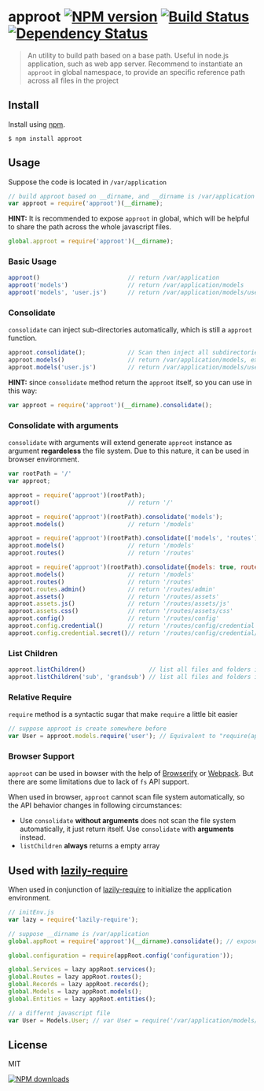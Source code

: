 approot [![NPM version][npm-image]][npm-url] [![Build Status][ci-image]][ci-url] [![Dependency Status][depstat-image]][depstat-url]
================

> An utility to build path based on a base path. Useful in node.js application, such as web app server.
> Recommend to instantiate an `approot` in global namespace, to provide an specific reference path across all files in the project

## Install

Install using [npm][npm-url].

    $ npm install approot

## Usage

Suppose the code is located in `/var/application`
```javascript
// build approot based on __dirname, and __dirname is /var/application
var approot = require('approot')(__dirname);

```

**HINT:** It is recommended to expose `approot` in global, which will be helpful to share the path across the whole javascript files.
```javascript
global.approot = require('approot')(__dirname);
```

### Basic Usage

```javascript
approot()                         // return /var/application
approot('models')                 // return /var/application/models
approot('models', 'user.js')      // return /var/application/models/user.js

```
### Consolidate

`consolidate` can inject sub-directories automatically, which is still a `approot` function.

```javascript
approot.consolidate();            // Scan then inject all subdirectories automatically
approot.models()                  // return /var/application/models, exists after consolidate is called
approot.models('user.js')         // return /var/application/models/user.js

```

**HINT:** since `consolidate` method return the `approot` itself, so you can use in this way:

```javascript
var approot = require('approot')(__dirname).consolidate();
```

### Consolidate with arguments
`consolidate` with arguments will extend generate `approot` instance as argument **regardeless** the file system.
Due to this nature, it can be used in browser environment.

```javascript
var rootPath = '/'
var approot;

approot = require('approot')(rootPath);
approot()                         // return '/'

approot = require('approot')(rootPath).consolidate('models');
approot.models()                  // return '/models'

approot = require('approot')(rootPath).consolidate(['models', 'routes']);
approot.models()                  // return '/models'
approot.routes()                  // return '/routes'

approot = require('approot')(rootPath).consolidate({models: true, routes: 'admin', assets: ['js', 'css'], config: { credential: 'secret' }});
approot.models()                  // return '/models'
approot.routes()                  // return '/routes'
approot.routes.admin()            // return '/routes/admin'
approot.assets()                  // return '/routes/assets'
approot.assets.js()               // return '/routes/assets/js'
approot.assets.css()              // return '/routes/assets/css'
approot.config()                  // return '/routes/config'
approot.config.credential()       // return '/routes/config/credential'
approot.config.credential.secret()// return '/routes/config/credential/secret'
```

### List Children

```javascript
approot.listChildren()                  // list all files and folders in current folder
approot.listChildren('sub', 'grandsub') // list all files and folders in './sub/grandsub'

```

### Relative Require

`require` method is a syntactic sugar that make `require` a little bit easier

```javascript
// suppose approot is create somewhere before
var User = approot.models.require('user'); // Equivalent to "require(approot.models('user'))"
```

### Browser Support

`approot` can be used in bowser with the help of [Browserify] or [Webpack]. But there are some limitations due to lack of `fs` API support.

When used in browser, `approot` cannot scan file system automatically, so the API behavior changes in following circumstances:

* Use `consolidate` **without arguments** does not scan the file system automatically, it just return itself. Use `consolidate` with **arguments** instead.
* `listChildren` **always** returns a empty array

## Used with [lazily-require]

When used in conjunction of [lazily-require] to initialize the application environment.

```javascript
// initEnv.js
var lazy = require('lazily-require');

// suppose __dirname is /var/application
global.appRoot = require('approot')(__dirname).consolidate(); // expose the approot to global and consolidate first-layer directories

global.configuration = require(appRoot.config('configuration'));

global.Services = lazy appRoot.services();
global.Routes = lazy appRoot.routes();
global.Records = lazy appRoot.records();
global.Models = lazy appRoot.models();
global.Entities = lazy appRoot.entities();

// a differnt javascript file
var User = Models.User; // var User = require('/var/application/models/User');
```

## License
MIT

[![NPM downloads][npm-downloads]][npm-url]

[homepage]: https://github.com/timnew/approot

[npm-url]: https://npmjs.org/package/approot
[npm-image]: http://img.shields.io/npm/v/approot.svg?style=flat
[npm-downloads]: http://img.shields.io/npm/dm/approot.svg?style=flat

[ci-url]: https://drone.io/github.com/timnew/approot/latest
[ci-image]: https://drone.io/github.com/timnew/approot/status.png

[depstat-url]: https://gemnasium.com/timnew/approot
[depstat-image]: http://img.shields.io/gemnasium/timnew/approot.svg?style=flat

[lazily-require]: https://github.com/timnew/lazily-require
[Browserify]: http://browserify.org/
[Webpack]: http://webpack.github.io/
